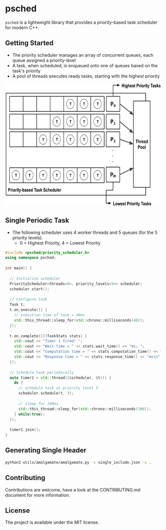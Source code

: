 # psched

`psched` is a lightweight library that provides a priority-based task scheduler for modern C++.

## Getting Started

* The priority scheduler manages an array of concurrent queues, each queue assigned a priority-level
* A task, when scheduled, is enqueued onto one of queues based on the task's priority
* A pool of threads executes ready tasks, starting with the highest priority

<p align="center">
  <img height="400" src="img/priority_scheduling.png"/>  
</p>

## Single Periodic Task

* The following scheduler uses 4 worker threads and 5 queues (for the 5 priority levels). 
  - 0 = Highest Priority, 4 = Lowest Priority

```cpp
#include <psched/priority_scheduler.h>
using namespace psched;

int main() {
  
  // Initialize scheduler
  PriorityScheduler<threads<8>, priority_levels<5>> scheduler;
  scheduler.start();

  // Configure task
  Task t;
  t.on_execute([] {
    // execution time of task = 40ms
    std::this_thread::sleep_for(std::chrono::milliseconds(40));
  });

  t.on_complete([](TaskStats stats) {
    std::cout << "Timer 1 fired! ";
    std::cout << "Wait time = " << stats.wait_time() << "ms; ";
    std::cout << "Computation time = " << stats.computation_time() << "ms; ";
    std::cout << "Response time = " << stats.response_time() << "ms\n";
  });

  // Schedule task periodically
  auto timer1 = std::thread([&scheduler, &t]() {
    do {
      // schedule task at priority level 3
      scheduler.schedule(t, 3);

      // sleep for 100ms
      std::this_thread::sleep_for(std::chrono::milliseconds(100));
    } while(true);
  });

  timer1.join();
}
```

## Generating Single Header

```bash
python3 utils/amalgamate/amalgamate.py -c single_include.json -s .
```

## Contributing
Contributions are welcome, have a look at the CONTRIBUTING.md document for more information.

## License
The project is available under the MIT license.
